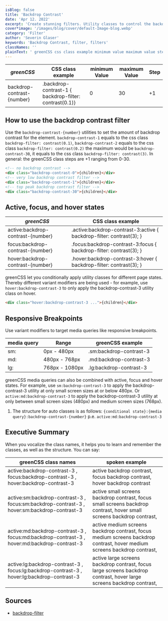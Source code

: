 ```yaml
---
isBlog: false
title: 'Backdrop Contrast'
date: 'Apr 12. 2022'
excerpt: 'Create stunning filters. Utility classes to control the backdrop contrast.'
cover*image: '/images/blog/cover/default-Image-blog.webp'
category: 'Filter'
author: 'Severin Glaser'
keywords: 'Backdrop Contrast, filter, filters'
classNames: ''
plainText: ' greenCSS css class example minimum value maximum value step backdrop-contrast number backdrop-contrast-1 backdrop-filter: contrast 0 1 0 30 +1 How to use the backdrop contrast filter use the `backdrop-contrast number ` utilities to set the amount of backdrop contrast for the element `backdrop-contrast-1` equals to the css class `backdrop-filter: contrast 0 1 ` `backdrop-contrast-2` equals to the css class `backdrop-filter: contrast 0 2 ` the maximum would be `backdrop-contrast-30` it equals to the css class `backdrop-filter: contrast 3 ` in general: the greenCSS class steps are +1 ranging from 0-30  active focus and hover states greenCSS css class example active:backdrop-contrast number active :backdrop-contrast-3:active backdrop-filter: contrast 3 ; focus:backdrop-contrast number focus :backdrop-contrast-3:focus backdrop-filter: contrast 3 ; hover:backdrop-contrast number hover :backdrop-contrast-3:hover backdrop-filter: contrast 3 ; greenCSS let you conditionally apply utility classes for different page states thereby different variant modifiers are being used for example use `hover:backdrop-contrast-3` to only apply the backdrop-contrast-3 utility class on hover  responsive breakpoints use variant modifiers to target media queries like responsive breakpoints media query range greenCSS example sm: 0px 480px sm:backdrop-contrast-3 md: 480px 768px md:backdrop-contrast-3 lg: 768px 1080px lg:backdrop-contrast-3 greenCSS media queries can also be combined with active focus and hover states for example use `sm:backdrop-contrast-3` to apply the backdrop-contrast-3 utility at only small screen sizes at or below 480px or `active:md:backdrop-contrast-3` to apply the backdrop-contrast-3 utility at only between small screen sizes 480px and medium screen sizes 768px 1 the structure for auto classes is as follows: ` conditional state : media query :backdrop-contrast number ` p e `active:md:backdrop-contrast-3` executive summary when you vocalize the class names it helps you to learn and remember the classes as well as the structure you can say: greenCSS class names spoken example active:backdrop-contrast-3 focus:backdrop-contrast-3 hover:backdrop-contrast-3 active backdrop contrast focus backdrop contrast hover backdrop contrast active:sm:backdrop-contrast-3 focus:sm:backdrop-contrast-3 hover:sm:backdrop-contrast-3 active small screens backdrop contrast focus small screens backdrop contrast hover small screens backdrop contrast active:md:backdrop-contrast-3 focus:md:backdrop-contrast-3 hover:md:backdrop-contrast-3 active medium screens backdrop contrast focus medium screens backdrop contrast hover medium screens backdrop contrast active:lg:backdrop-contrast-3 focus:lg:backdrop-contrast-3 hover:lg:backdrop-contrast-3 active large screens backdrop contrast focus large screens backdrop contrast hover large screens backdrop contrast sources backdrop-filter https: developer mozilla org en-us docs web css backdrop-filter '
---
```


| _greenCSS_                 | CSS class example                                      | minimum Value | maximum Value | Step |
| -------------------------- | ------------------------------------------------------ | ------------- | ------------- | ---- |
| backdrop-contrast-{number} | .backdrop-contrast-1 { backdrop-filter: contrast(0.1)} | 0             | 30            | +1   |

## How to use the backdrop contrast filter

Use the `backdrop-contrast-{number}` utilities to set the amount of backdrop contrast for the element. `backdrop-contrast-1` equals to the css class `backdrop-filter: contrast(0.1)`, `backdrop-contrast-2` equals to the css class `backdrop-filter: contrast(0.2)` the maximum would be `backdrop-contrast-30`, it equals to the css class `backdrop-filter: contrast(3)`. In general: the greenCSS class steps are +1 ranging from 0-30.

```html
<!-- no backdrop contrast -->
<div class="backdrop-contrast-0">{children}</div>
<!-- very low backdrop contrast filter -->
<div class="backdrop-contrast-1">{children}</div>
<!-- top peak backdrop contrast filter -->
<div class="backdrop-contrast-30">{children}</div>
```

## Active, focus, and hover states

| _greenCSS_                        | CSS class example                                                     |
| --------------------------------- | --------------------------------------------------------------------- |
| active:backdrop-contrast-{number} | .active\:backdrop-contrast-3:active { backdrop-filter: contrast(3); } |
| focus:backdrop-contrast-{number}  | .focus\:backdrop-contrast-3:focus { backdrop-filter: contrast(3); }   |
| hover:backdrop-contrast-{number}  | .hover\:backdrop-contrast-3:hover { backdrop-filter: contrast(3); }   |

greenCSS let you conditionally apply utility classes for different page states. Thereby different variant modifiers are being used - for example, use `hover:backdrop-contrast-3` to only apply the backdrop-contrast-3 utility class on hover.

```html
<div class="hover:backdrop-contrast-3 ...">{children}</div>
```

## Responsive Breakpoints

Use variant modifiers to target media queries like responsive breakpoints.

| media query | Range          | greenCSS example        |
| ----------- | -------------- | ----------------------- |
| sm:         | 0px - 480px    | .sm:backdrop-contrast-3 |
| md:         | 480px - 768px  | .md:backdrop-contrast-3 |
| lg:         | 768px - 1080px | .lg:backdrop-contrast-3 |

greenCSS media queries can also be combined with active, focus and hover states. For example, use `sm:backdrop-contrast-3` to apply the backdrop-contrast-3 utility at only small screen sizes at or below 480px. Or `active:md:backdrop-contrast-3` to apply the backdrop-contrast-3 utility at only between small screen sizes (480px) and medium screen sizes (768px).

1. The structure for auto classes is as follows: `{conditional state}:{media query}:backdrop-contrast-{number}` p.e. `active:md:backdrop-contrast-3`

## Executive Summary

When you vocalize the class names, it helps you to learn and remember the classes, as well as the structure. You can say:

| greenCSS class names                                                                        | spoken example                                                                                                           |
| ------------------------------------------------------------------------------------------- | ------------------------------------------------------------------------------------------------------------------------ |
| active:backdrop-contrast-3 , focus:backdrop-contrast-3 , hover:backdrop-contrast-3          | active backdrop contrast, focus backdrop contrast, hover backdrop contrast                                               |
| active:sm:backdrop-contrast-3 , focus:sm:backdrop-contrast-3 , hover:sm:backdrop-contrast-3 | active small screens backdrop contrast, focus small screens backdrop contrast, hover small screens backdrop contrast,    |
| active:md:backdrop-contrast-3 , focus:md:backdrop-contrast-3 , hover:md:backdrop-contrast-3 | active medium screens backdrop contrast, focus medium screens backdrop contrast, hover medium screens backdrop contrast, |
| active:lg:backdrop-contrast-3 , focus:lg:backdrop-contrast-3 , hover:lg:backdrop-contrast-3 | active large screens backdrop contrast, focus large screens backdrop contrast, hover large screens backdrop contrast,    |

## Sources

- [backdrop-filter](https://developer.mozilla.org/en-US/docs/Web/CSS/backdrop-filter)
